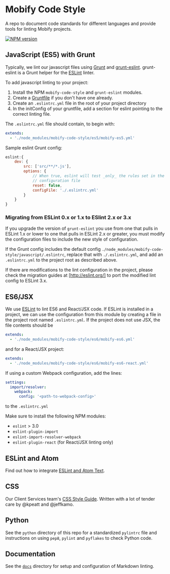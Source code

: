 # Mobify Code Style

A repo to document code standards for different languages and provide tools for linting Mobify projects.

[![NPM version](https://badge.fury.io/js/mobify-code-style.svg)](http://badge.fury.io/js/mobify-code-style)

## JavaScript (ES5) with Grunt

Typically, we lint our javascript files using
[Grunt](http://gruntjs.com/) and
[grunt-eslint](https://github.com/sindresorhus/grunt-eslint). grunt-eslint
is a Grunt helper for the [ESLint](http://eslint.org/) linter.

To add javascript linting to your project:

 1. Install the NPM `mobify-code-style` and `grunt-eslint` modules.
 2. Create a [Gruntfile](http://gruntjs.com/sample-gruntfile) if you
    don't have one already.
 3. Create an `.eslintrc.yml` file in the root of your project directory
 4. In the initConfig of your gruntfile, add a section for eslint pointing to the correct linting file.

The `.eslintrc.yml` file should contain, to begin with:
```yaml
extends:
  - './node_modules/mobify-code-style/es5/mobify-es5.yml'
```

Sample eslint Grunt config:

```javascript
eslint:{
    dev: {
        src: ['src/**/*.js'],
        options: {
            // When true, eslint will test _only_ the rules set in the provided
            // configuration file
            reset: false,
            configFile: './.eslintrc.yml'
        }
    }
}
```

### Migrating from ESLint 0.x or 1.x to ESlint 2.x or 3.x

If you upgrade the version of `grunt-eslint` you use from one that
pulls in ESLint 1.x or lower to one that pulls
in ESLint 2.x or greater, you must modify the configuration files to
include the new style of configuration.

If the Grunt config includes the default config
`./node_modules/mobify-code-style/javascript/.eslintrc`, replace that
with `./.eslintrc.yml`, and add an `.eslintrc.yml` to the project root
as described above.

If there are modifications to the lint configuration in the project,
please check the migration guides at [http://eslint.org/] to port the
modified lint config to ESLint 3.x.

## ES6/JSX

We use [ESLint](http://eslint.org/) to lint ES6 and React/JSX code. If ESLint is installed in a project, we can use the configuration from this module by creating a file in the project root named `.eslintrc.yml`. If the project does not use JSX, the file contents should be

```yaml
extends:
  - './node_modules/mobify-code-style/es6/mobify-es6.yml'
```

and for a React/JSX project:

```yaml
extends:
  - './node_modules/mobify-code-style/es6/mobify-es6-react.yml'
```

If using a custom Webpack configuration, add the lines:
```yaml
settings:
  import/resolver:
    webpack:
      config: '<path-to-webpack-config>'
```
to the `.eslintrc.yml`

Make sure to install the following NPM modules:
 - `eslint` > 3.0
 - `eslint-plugin-import`
 - `eslint-import-resolver-webpack`
 - `eslint-plugin-react` (for React/JSX linting only)

## ESLint and Atom

Find out how to integrate [ESLint and Atom Text](./javascript/atom.md).

## CSS
Our Client Services team's [CSS Style Guide](/css/Readme.md). Written with a lot of tender care by @kpeatt and @jeffkamo.

## Python

See the `python` directory of this repo for a standardized `pylintrc` file and
instructions on using `pep8`, `pylint` and `pyflakes` to check Python code.

## Documentation

See the [`docs`](docs) directory for setup and configuration of Markdown linting.
